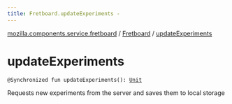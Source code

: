 ```yaml
---
title: Fretboard.updateExperiments - 
---
```


[mozilla.components.service.fretboard](../index.html) / [Fretboard](index.html) / [updateExperiments](./update-experiments.html)

# updateExperiments

`@Synchronized fun updateExperiments(): `[`Unit`](https://kotlinlang.org/api/latest/jvm/stdlib/kotlin/-unit/index.html)

Requests new experiments from the server and
saves them to local storage

